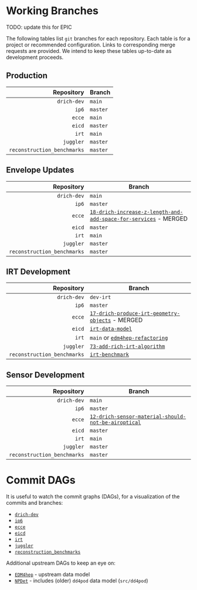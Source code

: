 # Working Branches

TODO: update this for EPIC

The following tables list `git` branches for each repository. Each table is for a 
project or recommended configuration. Links to corresponding merge requests are provided.
We intend to keep these tables up-to-date as development proceeds.

## Production
| Repository                  | Branch   |
| --:                         | ---      |
| `drich-dev`                 | `main`   |
| `ip6`                       | `master` |
| `ecce`                      | `main`   |
| `eicd`                      | `master` |
| `irt`                       | `main`   |
| `juggler`                   | `master` |
| `reconstruction_benchmarks` | `master` |

## Envelope Updates
| Repository                  | Branch                                                                                                                                |
| --:                         | ---                                                                                                                                   |
| `drich-dev`                 | `main`                                                                                                                                |
| `ip6`                       | `master`                                                                                                                              |
| `ecce`                      | [`18-drich-increase-z-length-and-add-space-for-services`](https://eicweb.phy.anl.gov/EIC/detectors/ecce/-/merge_requests/33) - MERGED |
| `eicd`                      | `master`                                                                                                                              |
| `irt`                       | `main`                                                                                                                                |
| `juggler`                   | `master`                                                                                                                              |
| `reconstruction_benchmarks` | `master`                                                                                                                              |

## IRT Development
| Repository                  | Branch                                                                                                       |
| --:                         | ---                                                                                                          |
| `drich-dev`                 | `dev-irt`                                                                                                    |
| `ip6`                       | `master`                                                                                                     |
| `ecce`                      | [`17-drich-produce-irt-geometry-objects`](https://eicweb.phy.anl.gov/EIC/detectors/ecce/-/merge_requests/31) - MERGED |
| `eicd`                      | [`irt-data-model`](https://eicweb.phy.anl.gov/EIC/eicd/-/merge_requests/70)                                  |
| `irt`                       | `main` or [`edm4hep-refactoring`](https://eicweb.phy.anl.gov/EIC/irt/-/merge_requests/10)                    |
| `juggler`                   | [`73-add-rich-irt-algorithm`](https://eicweb.phy.anl.gov/EIC/juggler/-/merge_requests/377)                   |
| `reconstruction_benchmarks` | [`irt-benchmark`](https://eicweb.phy.anl.gov/EIC/benchmarks/reconstruction_benchmarks/-/merge_requests/222)  |

## Sensor Development
| Repository                  | Branch                                                                                                                   |
| --:                         | ---                                                                                                                      |
| `drich-dev`                 | `main`                                                                                                                   |
| `ip6`                       | `master`                                                                                                                 |
| `ecce`                      | [`12-drich-sensor-material-should-not-be-airoptical`](https://eicweb.phy.anl.gov/EIC/detectors/ecce/-/merge_requests/28) |
| `eicd`                      | `master`                                                                                                                 |
| `irt`                       | `main`                                                                                                                   |
| `juggler`                   | `master`                                                                                                                 |
| `reconstruction_benchmarks` | `master`                                                                                                                 |


# Commit DAGs
It is useful to watch the commit graphs (DAGs), for a visualization of the commits and branches:
- [`drich-dev`](https://github.com/c-dilks/drich-dev/network)
- [`ip6`](https://eicweb.phy.anl.gov/EIC/detectors/ip6/-/network/master)
- [`ecce`](https://eicweb.phy.anl.gov/EIC/detectors/ecce/-/network/main)
- [`eicd`](https://eicweb.phy.anl.gov/EIC/eicd/-/network/master)
- [`irt`](https://eicweb.phy.anl.gov/EIC/irt/-/network/main)
- [`juggler`](https://eicweb.phy.anl.gov/EIC/juggler/-/network/master)
- [`reconstruction_benchmarks`](https://eicweb.phy.anl.gov/EIC/benchmarks/reconstruction_benchmarks/-/network/master)

Additional upstream DAGs to keep an eye on:
- [`EDM4hep`](https://github.com/key4hep/EDM4hep/network) - upstream data model
- [`NPDet`](https://eicweb.phy.anl.gov/EIC/NPDet/-/network/master) - includes (older) `dd4pod` data model (`src/dd4pod`)
